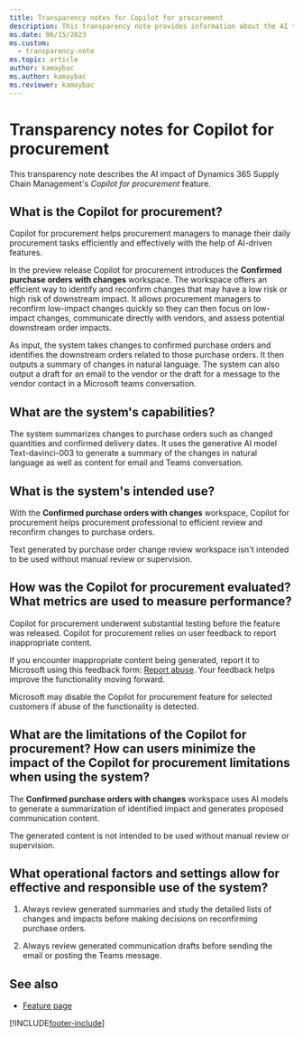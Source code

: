 ```yaml
---
title: Transparency notes for Copilot for procurement
description: This transparency note provides information about the AI technology used in Dynamics 365 Supply Chain Management, along with key considerations and details about how the AI is used, how it was tested and evaluated, and any specific limitations.
ms.date: 06/15/2023
ms.custom: 
  - transparency-note
ms.topic: article
author: kamaybac
ms.author: kamaybac
ms.reviewer: kamaybac
---
```


# Transparency notes for Copilot for procurement

This transparency note describes the AI impact of Dynamics 365 Supply Chain Management's *Copilot for procurement* feature.

## What is the Copilot for procurement?

Copilot for procurement helps procurement managers to manage their daily procurement tasks efficiently and effectively with the help of AI-driven features.
  
In the preview release Copilot for procurement introduces the **Confirmed purchase orders with changes** workspace. The workspace offers an efficient way to identify and reconfirm changes that may have a low risk or high risk of downstream impact. It allows procurement managers to reconfirm low-impact changes quickly so they can then focus on low-impact changes, communicate directly with vendors, and assess potential downstream order impacts.

As input, the system takes changes to confirmed purchase orders and identifies the downstream orders related to those purchase orders. It then  outputs a summary of changes in natural language. The system can also output a draft for an email to the vendor or the draft for a message to the vendor contact in a Microsoft teams conversation.

## What are the system's capabilities?

The system summarizes changes to purchase orders such as changed quantities and confirmed delivery dates. It uses the generative AI model Text-davinci-003 to generate a summary of the changes in natural language as well as content for email and Teams conversation.  

## What is the system's intended use?

With the **Confirmed purchase orders with changes** workspace, Copilot for procurement helps procurement professional to efficient review and reconfirm changes to purchase orders.

Text generated by purchase order change review workspace isn't intended to be used without manual review or supervision.

## How was the Copilot for procurement evaluated? What metrics are used to measure performance?

Copilot for procurement underwent substantial testing before the feature was released. Copilot for procurement relies on user feedback to report inappropriate content.

If you encounter inappropriate content being generated, report it to Microsoft using this feedback form: [Report abuse](https://msrc.microsoft.com/report/abuse?ThreatType=URL&IncidentType=Responsible%20AI&SourceUrl=https://dynamics.microsoft.com/supply-chain-management/overview/). Your feedback helps improve the functionality moving forward.

Microsoft may disable the Copilot for procurement feature for selected customers if abuse of the functionality is detected.

## What are the limitations of the Copilot for procurement? How can users minimize the impact of the Copilot for procurement limitations when using the system?

The **Confirmed purchase orders with changes** workspace uses AI models to generate a summarization of identified impact and generates proposed communication content.

The generated content is not intended to be used without manual review or supervision.

## What operational factors and settings allow for effective and responsible use of the system?

1. Always review generated summaries and study the detailed lists of changes and impacts before making decisions on reconfirming purchase orders.

1. Always review generated communication drafts before sending the email or posting the Teams message.

## See also

- [Feature page]([Link])

[!INCLUDE[footer-include](../includes/footer-banner.md)]
